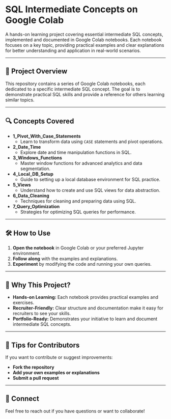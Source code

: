 # SQL Intermediate Concepts on Google Colab

A hands-on learning project covering essential intermediate SQL concepts, implemented and documented in Google Colab notebooks. Each notebook focuses on a key topic, providing practical examples and clear explanations for better understanding and application in real-world scenarios.

---

## 🚀 Project Overview

This repository contains a series of Google Colab notebooks, each dedicated to a specific intermediate SQL concept. The goal is to demonstrate practical SQL skills and provide a reference for others learning similar topics.

---

## 🔍 Concepts Covered

- **1_Pivot_With_Case_Statements**  
  - Learn to transform data using `CASE` statements and pivot operations.
- **2_Date_Time**  
  - Explore date and time manipulation functions in SQL.
- **3_Windows_Functions**  
  - Master window functions for advanced analytics and data segmentation.
- **4_Local_DB_Setup**  
  - Guide to setting up a local database environment for SQL practice.
- **5_Views**  
  - Understand how to create and use SQL views for data abstraction.
- **6_Data_Cleaning**  
  - Techniques for cleaning and preparing data using SQL.
- **7_Query_Optimization**  
  - Strategies for optimizing SQL queries for performance.

---

## 🛠️ How to Use

1. **Open the notebook** in Google Colab or your preferred Jupyter environment.
2. **Follow along** with the examples and explanations.
3. **Experiment** by modifying the code and running your own queries.

---

## 📝 Why This Project?

- **Hands-on Learning:** Each notebook provides practical examples and exercises.
- **Recruiter-Friendly:** Clear structure and documentation make it easy for recruiters to see your skills.
- **Portfolio-Ready:** Demonstrates your initiative to learn and document intermediate SQL concepts.

---

## 📌 Tips for Contributors

If you want to contribute or suggest improvements:
- **Fork the repository**
- **Add your own examples or explanations**
- **Submit a pull request**

---

## 🤝 Connect

Feel free to reach out if you have questions or want to collaborate!



